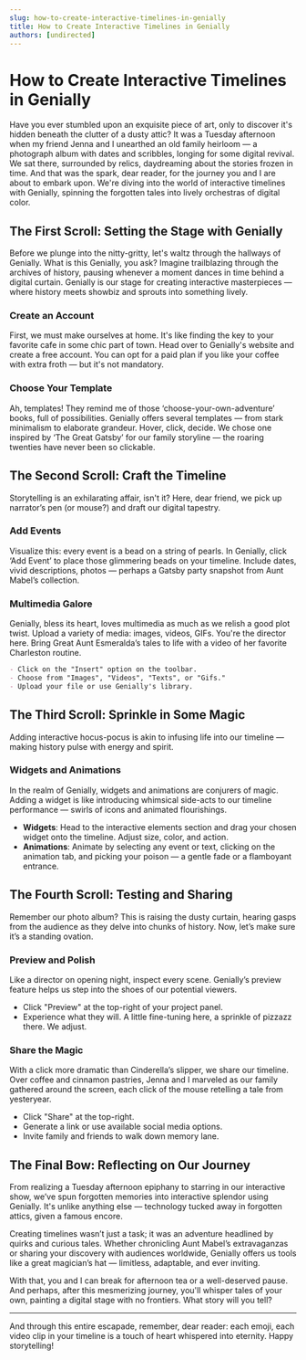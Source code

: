 ```yaml
---
slug: how-to-create-interactive-timelines-in-genially
title: How to Create Interactive Timelines in Genially
authors: [undirected]
---
```



# How to Create Interactive Timelines in Genially

Have you ever stumbled upon an exquisite piece of art, only to discover it's hidden beneath the clutter of a dusty attic? It was a Tuesday afternoon when my friend Jenna and I unearthed an old family heirloom — a photograph album with dates and scribbles, longing for some digital revival. We sat there, surrounded by relics, daydreaming about the stories frozen in time. And that was the spark, dear reader, for the journey you and I are about to embark upon. We're diving into the world of interactive timelines with Genially, spinning the forgotten tales into lively orchestras of digital color.

## The First Scroll: Setting the Stage with Genially

Before we plunge into the nitty-gritty, let's waltz through the hallways of Genially. What is this Genially, you ask? Imagine trailblazing through the archives of history, pausing whenever a moment dances in time behind a digital curtain. Genially is our stage for creating interactive masterpieces — where history meets showbiz and sprouts into something lively.

### Create an Account

First, we must make ourselves at home. It's like finding the key to your favorite cafe in some chic part of town. Head over to Genially's website and create a free account. You can opt for a paid plan if you like your coffee with extra froth — but it's not mandatory.

### Choose Your Template

Ah, templates! They remind me of those ‘choose-your-own-adventure’ books, full of possibilities. Genially offers several templates — from stark minimalism to elaborate grandeur. Hover, click, decide. We chose one inspired by ‘The Great Gatsby’ for our family storyline — the roaring twenties have never been so clickable.

## The Second Scroll: Craft the Timeline

Storytelling is an exhilarating affair, isn't it? Here, dear friend, we pick up narrator’s pen (or mouse?) and draft our digital tapestry.

### Add Events

Visualize this: every event is a bead on a string of pearls. In Genially, click ‘Add Event’ to place those glimmering beads on your timeline. Include dates, vivid descriptions, photos — perhaps a Gatsby party snapshot from Aunt Mabel’s collection.

### Multimedia Galore

Genially, bless its heart, loves multimedia as much as we relish a good plot twist. Upload a variety of media: images, videos, GIFs. You're the director here. Bring Great Aunt Esmeralda’s tales to life with a video of her favorite Charleston routine. 

```markdown
- Click on the "Insert" option on the toolbar.
- Choose from "Images", "Videos", "Texts", or "Gifs."
- Upload your file or use Genially's library.
```

## The Third Scroll: Sprinkle in Some Magic

Adding interactive hocus-pocus is akin to infusing life into our timeline — making history pulse with energy and spirit.

### Widgets and Animations

In the realm of Genially, widgets and animations are conjurers of magic. Adding a widget is like introducing whimsical side-acts to our timeline performance — swirls of icons and animated flourishings.

- **Widgets**: Head to the interactive elements section and drag your chosen widget onto the timeline. Adjust size, color, and action.
- **Animations**: Animate by selecting any event or text, clicking on the animation tab, and picking your poison — a gentle fade or a flamboyant entrance.

## The Fourth Scroll: Testing and Sharing

Remember our photo album? This is raising the dusty curtain, hearing gasps from the audience as they delve into chunks of history. Now, let’s make sure it’s a standing ovation. 

### Preview and Polish

Like a director on opening night, inspect every scene. Genially’s preview feature helps us step into the shoes of our potential viewers.

- Click "Preview" at the top-right of your project panel.
- Experience what they will. A little fine-tuning here, a sprinkle of pizzazz there. We adjust.

### Share the Magic

With a click more dramatic than Cinderella’s slipper, we share our timeline. Over coffee and cinnamon pastries, Jenna and I marveled as our family gathered around the screen, each click of the mouse retelling a tale from yesteryear.

- Click "Share" at the top-right. 
- Generate a link or use available social media options.
- Invite family and friends to walk down memory lane.

## The Final Bow: Reflecting on Our Journey

From realizing a Tuesday afternoon epiphany to starring in our interactive show, we’ve spun forgotten memories into interactive splendor using Genially. It's unlike anything else — technology tucked away in forgotten attics, given a famous encore.

Creating timelines wasn’t just a task; it was an adventure headlined by quirks and curious tales. Whether chronicling Aunt Mabel’s extravaganzas or sharing your discovery with audiences worldwide, Genially offers us tools like a great magician’s hat — limitless, adaptable, and ever inviting. 

With that, you and I can break for afternoon tea or a well-deserved pause. And perhaps, after this mesmerizing journey, you'll whisper tales of your own, painting a digital stage with no frontiers. What story will you tell?

---

And through this entire escapade, remember, dear reader: each emoji, each video clip in your timeline is a touch of heart whispered into eternity. Happy storytelling!